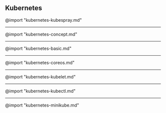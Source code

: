 
## Kubernetes
@import "kubernetes-kubespray.md"

---
@import "kubernetes-concept.md"

---
@import "kubernetes-basic.md"

---
@import "kubernetes-coreos.md"

---
@import "kubernetes-kubelet.md"

---
@import "kubernetes-kubectl.md"

---
@import "kubernetes-minikube.md"
